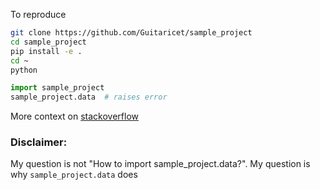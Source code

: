 To reproduce

```bash
git clone https://github.com/Guitaricet/sample_project
cd sample_project
pip install -e .
cd ~
python
```

```python
import sample_project
sample_project.data  # raises error
```

More context on [stackoverflow](https://stackoverflow.com/questions/65819504/module-sample-project-has-no-attribute-data)

### Disclaimer:

My question is not "How to import sample_project.data?".
My question is why `sample_project.data` does 
